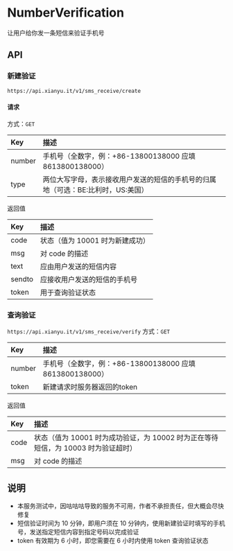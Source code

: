 # NumberVerification
让用户给你发一条短信来验证手机号

## API

### 新建验证  
`https://api.xianyu.it/v1/sms_receive/create`  
#### 请求
方式：`GET`  

|  Key   | 描述                                                  |
|  :---  | :---                                                 |
| number | 手机号（全数字，例：+86-13800138000 应填 8613800138000） |
|  type  | 两位大写字母，表示接收用户发送的短信的手机号的归属地（可选：BE:比利时，US:美国）      |

返回值

| Key   | 描述 |
| :---  | :--- |
| code  | 状态（值为 10001 时为新建成功） |
| msg   | 对 code 的描述 |
| text  | 应由用户发送的短信内容 |
| sendto | 应接收用户发送的短信的手机号 |
| token | 用于查询验证状态 |

### 查询验证
`https://api.xianyu.it/v1/sms_receive/verify`
方式：`GET`  

|  Key   | 描述                                                  |
|  :---  | :---                                                 |
| number | 手机号（全数字，例：+86-13800138000 应填 8613800138000） |
|  token  | 新建请求时服务器返回的token |

返回值

| Key   | 描述 |
| :---  | :--- |
| code  | 状态（值为 10001 时为成功验证，为 10002 时为正在等待短信，为 10003 时为验证超时） |
| msg   | 对 code 的描述 |

## 说明
* 本服务测试中，因咕咕咕导致的服务不可用，作者不承担责任，但大概会尽快修复
* 短信验证时间为 10 分钟，即用户须在 10 分钟内，使用新建验证时填写的手机号，发送指定短信内容到指定号码以完成验证
* token 有效期为 6 小时，即您需要在 6 小时内使用 token 查询验证状态
